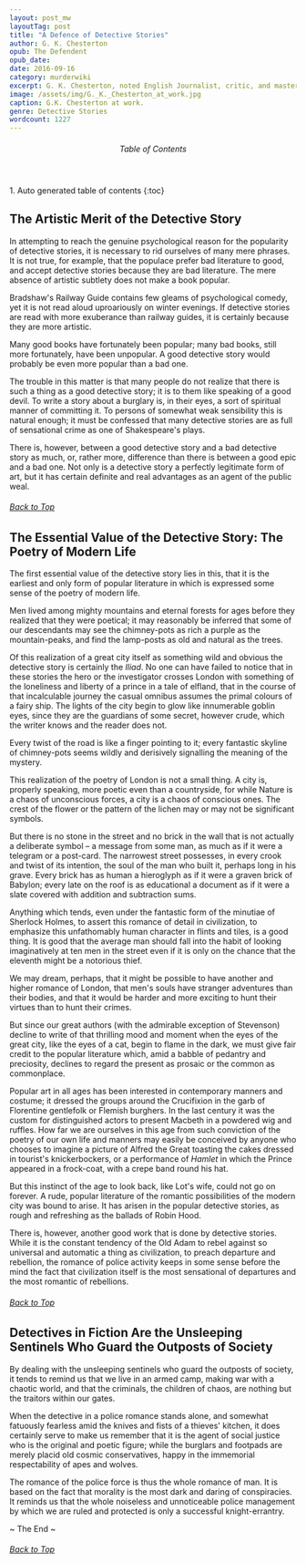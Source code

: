 ```yaml
---
layout: post_mw
layoutTag: post
title: "A Defence of Detective Stories"
author: G. K. Chesterton
opub: The Defendent
opub_date:
date: 2016-09-16
category: murderwiki
excerpt: G. K. Chesterton, noted English Journalist, critic, and master of the detective story, defends the popular detective story, calling the genre a reflection of society, the "poetry of modern life."
image: /assets/img/G._K._Chesterton_at_work.jpg
caption: G.K. Chesterton at work.
genre: Detective Stories
wordcount: 1227
---
```


<section id="toc" class="toc">
  <header>
    <h6>Table of Contents</h6>
  </header>
<div id="drawer" markdown="1">
1. Auto generated table of contents
{:toc}
</div>
</section> <!-- table-of-contents -->

## The Artistic Merit of the Detective Story

In attempting to reach the genuine psychological reason for the popularity of detective stories, it is necessary to rid ourselves of many mere phrases. It is not true, for example, that the populace prefer bad literature to good, and accept detective stories because they are bad literature. The mere absence of artistic subtlety does not make a book popular.

Bradshaw&#39;s Railway Guide contains few gleams of psychological comedy, yet it is not read aloud uproariously on winter evenings. If detective stories are read with more exuberance than railway guides, it is certainly because they are more artistic.

Many good books have fortunately been popular; many bad books, still more fortunately, have been unpopular. A good detective story would probably be even more popular than a bad one.

The trouble in this matter is that many people do not realize that there is such a thing as a good detective story; it is to them like speaking of a good devil. To write a story about a burglary is, in their eyes, a sort of spiritual manner of committing it. To persons of somewhat weak sensibility this is natural enough; it must be confessed that many detective stories are as full of sensational crime as one of Shakespeare&#39;s plays.

There is, however, between a good detective story and a bad detective story as much, or, rather more, difference than there is between a good epic and a bad one. Not only is a detective story a perfectly legitimate form of art, but it has certain definite and real advantages as an agent of the public weal.

<h6 class="btt"><a href="#top">Back to Top</a></h6>

## The Essential Value of the Detective Story: The Poetry of Modern Life

The first essential value of the detective story lies in this, that it is the earliest and only form of popular literature in which is expressed some sense of the poetry of modern life.

Men lived among mighty mountains and eternal forests for ages before they realized that they were poetical; it may reasonably be inferred that some of our descendants may see the chimney-pots as rich a purple as the mountain-peaks, and find the lamp-posts as old and natural as the trees.

Of this realization of a great city itself as something wild and obvious the detective story is certainly the _Iliad_. No one can have failed to notice that in these stories the hero or the investigator crosses London with something of the loneliness and liberty of a prince in a tale of elfland, that in the course of that incalculable journey the casual omnibus assumes the primal colours of a fairy ship. The lights of the city begin to glow like innumerable goblin eyes, since they are the guardians of some secret, however crude, which the writer knows and the reader does not.

Every twist of the road is like a finger pointing to it; every fantastic skyline of chimney-pots seems wildly and derisively signalling the meaning of the mystery.

This realization of the poetry of London is not a small thing. A city is, properly speaking, more poetic even than a countryside, for while Nature is a chaos of unconscious forces, a city is a chaos of conscious ones. The crest of the flower or the pattern of the lichen may or may not be significant symbols.

But there is no stone in the street and no brick in the wall that is not actually a deliberate symbol – a message from some man, as much as if it were a telegram or a post-card. The narrowest street possesses, in every crook and twist of its intention, the soul of the man who built it, perhaps long in his grave. Every brick has as human a hieroglyph as if it were a graven brick of Babylon; every late on the roof is as educational a document as if it were a slate covered with addition and subtraction sums.

Anything which tends, even under the fantastic form of the minutiae of Sherlock Holmes, to assert this romance of detail in civilization, to emphasize this unfathomably human character in flints and tiles, is a good thing. It is good that the average man should fall into the habit of looking imaginatively at ten men in the street even if it is only on the chance that the eleventh might be a notorious thief.

We may dream, perhaps, that it might be possible to have another and higher romance of London, that men&#39;s souls have stranger adventures than their bodies, and that it would be harder and more exciting to hunt their virtues than to hunt their crimes.

But since our great authors (with the admirable exception of Stevenson) decline to write of that thrilling mood and moment when the eyes of the great city, like the eyes of a cat, begin to flame in the dark, we must give fair credit to the popular literature which, amid a babble of pedantry and preciosity, declines to regard the present as prosaic or the common as commonplace.

Popular art in all ages has been interested in contemporary manners and costume; it dressed the groups around the Crucifixion in the garb of Florentine gentlefolk or Flemish burghers. In the last century it was the custom for distinguished actors to present Macbeth in a powdered wig and ruffles. How far we are ourselves in this age from such conviction of the poetry of our own life and manners may easily be conceived by anyone who chooses to imagine a picture of Alfred the Great toasting the cakes dressed in tourist&#39;s knickerbockers, or a performance of _Hamlet_ in which the Prince appeared in a frock-coat, with a crepe band round his hat.

But this instinct of the age to look back, like Lot&#39;s wife, could not go on forever. A rude, popular literature of the romantic possibilities of the modern city was bound to arise. It has arisen in the popular detective stories, as rough and refreshing as the ballads of Robin Hood.

There is, however, another good work that is done by detective stories. While it is the constant tendency of the Old Adam to rebel against so universal and automatic a thing as civilization, to preach departure and rebellion, the romance of police activity keeps in some sense before the mind the fact that civilization itself is the most sensational of departures and the most romantic of rebellions.

<h6 class="btt"><a href="#top">Back to Top</a></h6>

## Detectives in Fiction Are the Unsleeping Sentinels Who Guard the Outposts of Society

By dealing with the unsleeping sentinels who guard the outposts of society, it tends to remind us that we live in an armed camp, making war with a chaotic world, and that the criminals, the children of chaos, are nothing but the traitors within our gates.

When the detective in a police romance stands alone, and somewhat fatuously fearless amid the knives and fists of a thieves&#39; kitchen, it does certainly serve to make us remember that it is the agent of social justice who is the original and poetic figure; while the burglars and footpads are merely placid old cosmic conservatives, happy in the immemorial respectability of apes and wolves.

The romance of the police force is thus the whole romance of man. It is based on the fact that morality is the most dark and daring of conspiracies. It reminds us that the whole noiseless and unnoticeable police management by which we are ruled and protected is only a successful knight-errantry.

<p id="theend">~ The End ~

<h6 class="btt"><a href="#top">Back to Top</a></h6>
